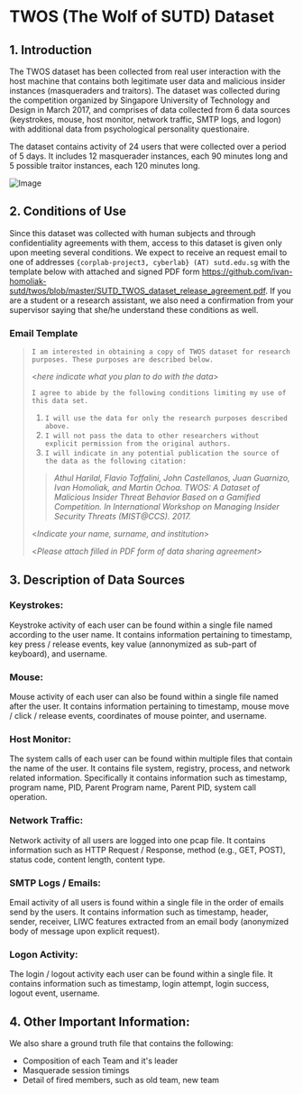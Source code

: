 # TWOS (The Wolf of SUTD) Dataset

## 1. Introduction
The TWOS dataset has been collected from real user interaction with the host machine that contains both legitimate user data and malicious insider instances (masqueraders and traitors).  The dataset was collected during the competition organized by Singapore University of Technology and Design in March 2017, and comprises of data collected from 6 data sources (keystrokes, mouse, host monitor, network traffic, SMTP logs, and logon)  with additional data from psychological personality questionaire. 

The dataset contains activity of 24 users that were collected over a period of 5 days. It includes 12 masquerader instances, each 90 minutes long and 5 possible traitor instances,  each 120 minutes long. 

![Image](poster.png)

## 2. Conditions of Use
Since this dataset was collected with human subjects and through confidentiality agreements with them, access to this dataset is given only upon meeting several conditions. We expect to receive an request email to one of addresses `{corplab-project3, cyberlab} (AT) sutd.edu.sg` with the template below with attached and signed PDF form https://github.com/ivan-homoliak-sutd/twos/blob/master/SUTD_TWOS_dataset_release_agreement.pdf. If you are a student or a research assistant, we also need a confirmation from your supervisor saying that she/he understand these conditions as well.

### Email Template
> `I am interested in obtaining a copy of TWOS dataset for research purposes. These purposes are described below.`
>
> <_here indicate what you plan to do with the data_>
>
> `I agree to abide by the following conditions limiting my use of this data set.`
>
> 1. `I will use the data for only the research purposes described above.`
> 2. `I will not pass the data to other researchers without explicit permission from the original authors.`
> 3. `I will indicate in any potential publication the source of the data as the following citation:`
>
>> _Athul Harilal, Flavio Toffalini, John Castellanos, Juan Guarnizo, Ivan Homoliak, and Martin Ochoa. TWOS: A Dataset of Malicious Insider Threat Behavior Based on a Gamified Competition. In International Workshop on Managing Insider Security Threats (MIST@CCS). 2017._
>
> <_Indicate your name, surname, and institution_>
>
> <_Please attach filled in PDF form of data sharing agreement_>


## 3. Description of Data Sources

### Keystrokes: 
Keystroke activity of each user can be found within a single file named according to the user name. It contains information pertaining to timestamp, key press / release events, key value (annonymized as sub-part of keyboard), and username.

### Mouse: 
Mouse activity of each user can also be found within a single file named after the user. It contains information pertaining to timestamp, mouse move / click / release events, coordinates of mouse pointer, and username.

### Host Monitor: 
The system calls of each user can be found within multiple files that contain the name of the user. It contains file system, registry, process, and network related information. Specifically it contains information such as timestamp, program name, PID, Parent Program name, Parent PID, system call operation.

### Network Traffic: 
Network activity of all users are logged into one pcap file. It contains information such as HTTP Request / Response, method (e.g., GET, POST), status code, content length, content type.

### SMTP Logs / Emails:
Email activity of all users is found within a single file in the order of emails send by the users. It contains information such as timestamp, header, sender, receiver,  LIWC features extracted from an email body (anonymized body of message upon explicit request).

### Logon Activity: 
The login / logout activity each user can be found within a single file. It contains information such as timestamp, login attempt, login success, logout event, username.

## 4. Other Important Information: 
We also share a ground truth file that contains the following:

* Composition of each Team and it's leader
* Masquerade session timings 
* Detail of fired members, such as old team, new team


 


